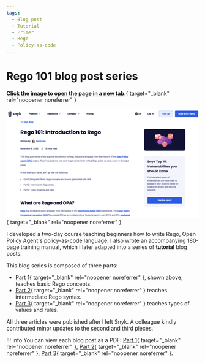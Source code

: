 ```yaml
---
tags:
  - Blog post
  - Tutorial
  - Primer
  - Rego
  - Policy-as-code
---
```


# Rego 101 blog post series

[**Click the image to open the page in a new tab.**](https://snyk.io/blog/introduction-to-rego/){ target="_blank" rel="noopener noreferrer" }

[![Rego 101 blog post screenshot](images/thumb-blog-rego-101.png)](https://snyk.io/blog/introduction-to-rego/){ target="_blank" rel="noopener noreferrer" }

I developed a two-day course teaching beginners how to write Rego, Open Policy Agent's policy-as-code language. I also wrote an accompanying 180-page training manual, which I later adapted into a series of **tutorial** blog posts.

This blog series is composed of three parts:

- [Part 1](https://snyk.io/blog/introduction-to-rego/){ target="_blank" rel="noopener noreferrer" }, shown above, teaches basic Rego concepts.
- [Part 2](https://snyk.io/blog/rego-for-beginners-part-2/){ target="_blank" rel="noopener noreferrer" } teaches intermediate Rego syntax.
- [Part 3](https://snyk.io/blog/rego-103-values-and-rules/){ target="_blank" rel="noopener noreferrer" } teaches types of values and rules.

All three articles were published after I left Snyk. A colleague kindly contributed minor updates to the second and third pieces.

!!! info
    You can view each blog post as a PDF: [Part 1](pdfs/blog-rego-101.pdf){ target="_blank" rel="noopener noreferrer" }, [Part 2](pdfs/blog-rego-102.pdf){ target="_blank" rel="noopener noreferrer" }, [Part 3](pdfs/blog-rego-103.pdf){ target="_blank" rel="noopener noreferrer" }.